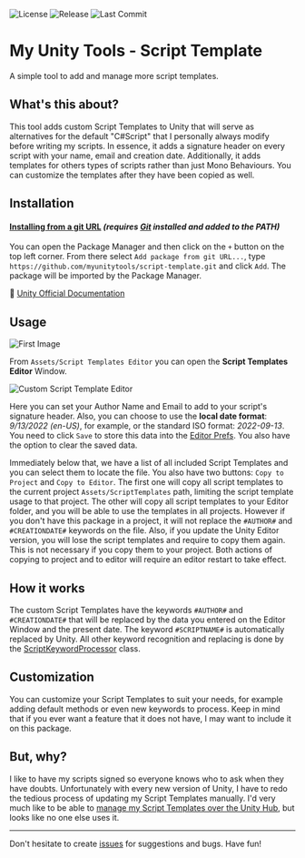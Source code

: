 ![License](https://img.shields.io/github/license/myunitytools/script-template)
![Release](https://img.shields.io/github/v/release/myunitytools/script-template?sort=semver)
![Last Commit](https://img.shields.io/github/last-commit/myunitytools/script-template)

My Unity Tools - Script Template
===

A simple tool to add and manage more script templates.

What's this about?
---

This tool adds custom Script Templates to Unity that will serve as alternatives for the default \"C#Script\" that I personally always modify before writing my scripts. In essence, it adds a signature header on every script with your name, email and creation date. Additionally, it adds templates for others types of scripts rather than just Mono Behaviours. You can customize the templates after they have been copied as well.

Installation
---

#### [Installing from a git URL](https://docs.unity3d.com/Manual/upm-ui-giturl.html) _(requires [Git](https://git-scm.com/) installed and added to the PATH)_
You can open the Package Manager and then click on the `+` button on the top left corner. From there select `Add package from git URL...`, type `https://github.com/myunitytools/script-template.git` and click `Add`. The package will be imported by the Package Manager.

:link: [Unity Official Documentation](https://docs.unity3d.com/Manual/upm-git.html)

Usage
---

![First Image](https://user-images.githubusercontent.com/9505905/111533338-6dd37580-8745-11eb-968d-37102b4b5e5c.png)

From `Assets/Script Templates Editor` you can open the **Script Templates Editor** Window.

![Custom Script Template Editor](https://user-images.githubusercontent.com/9505905/190041726-dcd85558-00fa-49d3-b0cc-03a20da335bd.png)

Here you can set your Author Name and Email to add to your script's signature header. Also, you can choose to use the **local date format**: _9/13/2022 (en-US)_, for example, or the standard ISO format: _2022-09-13_. You need to click `Save` to store this data into
the [Editor Prefs](https://docs.unity3d.com/ScriptReference/EditorPrefs.html). You also have the option to clear the saved data.

Immediately below that, we have a list of all included Script Templates and you can select them to locate the file.
You also have two buttons: `Copy to Project` and `Copy to Editor`. The first one will copy all script templates to the current project `Assets/ScriptTemplates` path,
limiting the script template usage to that project. The other will copy all script templates to your Editor folder, and you will be able to use the templates
in all projects. However if you don't have this package in a project, it will not replace the `#AUTHOR#` and `#CREATIONDATE#` keywords on the file.
Also, if you update the Unity Editor version, you will lose the script templates and require to copy them again. This is not necessary if you copy them to your project.
Both actions of copying to project and to editor will require an editor restart to take effect.

How it works
---

The custom Script Templates have the keywords `#AUTHOR#` and `#CREATIONDATE#` that will be replaced by the data you entered on the Editor
Window and the present date. The keyword `#SCRIPTNAME#` is automatically replaced by Unity. All other keyword recognition and replacing is
done by the [ScriptKeywordProcessor](Assets/CustomScriptTemplate/Editor/ScriptKeywordProcessor.cs) class.

Customization
---

You can customize your Script Templates to suit your needs, for example adding default methods or even new keywords to process. Keep in
mind that if you ever want a feature that it does not have, I may want to include it on this package.

But, why?
---

I like to have my scripts signed so everyone knows who to ask when they have doubts. Unfortunately with every new version of Unity, 
I have to redo the tedious process of updating my Script Templates manually. I'd very much like to be able to [manage my Script Templates
over the Unity Hub](https://forum.unity.com/threads/feature-request-manage-script-templates.532962/), but looks like no one else
uses it.

---

Don't hesitate to create [issues](https://github.com/myunitytools/script-template/issues) for suggestions and bugs. Have fun!
